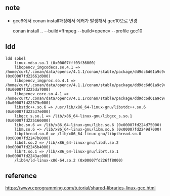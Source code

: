 ## note
- gcc9에서 conan install과정에서 에러가 발생해서 gcc10으로 변경

    conan install .. --build=ffmpeg --build=opencv --profile gcc10


## ldd

    ldd sobel
        linux-vdso.so.1 (0x00007fff03f36000)
        libopencv_imgcodecs.so.4.1 => /home/curt/.conan/data/opencv/4.1.1/conan/stable/package/dd9dc6d61a9c9ce1de40485b2e367d5d584b2cfe/lib/libopencv_imgcodecs.so.4.1 (0x00007fd22661d000)
        libopencv_imgproc.so.4.1 => /home/curt/.conan/data/opencv/4.1.1/conan/stable/package/dd9dc6d61a9c9ce1de40485b2e367d5d584b2cfe/lib/libopencv_imgproc.so.4.1 (0x00007fd225da7000)
        libopencv_core.so.4.1 => /home/curt/.conan/data/opencv/4.1.1/conan/stable/package/dd9dc6d61a9c9ce1de40485b2e367d5d584b2cfe/lib/libopencv_core.so.4.1 (0x00007fd22575e000)
        libstdc++.so.6 => /usr/lib/x86_64-linux-gnu/libstdc++.so.6 (0x00007fd22537e000)
        libgcc_s.so.1 => /lib/x86_64-linux-gnu/libgcc_s.so.1 (0x00007fd225166000)
        libc.so.6 => /lib/x86_64-linux-gnu/libc.so.6 (0x00007fd224d75000)
        libm.so.6 => /lib/x86_64-linux-gnu/libm.so.6 (0x00007fd2249d7000)
        libpthread.so.0 => /lib/x86_64-linux-gnu/libpthread.so.0 (0x00007fd2247b8000)
        libdl.so.2 => /lib/x86_64-linux-gnu/libdl.so.2 (0x00007fd2245b4000)
        librt.so.1 => /lib/x86_64-linux-gnu/librt.so.1 (0x00007fd2243ac000)
        /lib64/ld-linux-x86-64.so.2 (0x00007fd226ff8000)


## reference
https://www.cprogramming.com/tutorial/shared-libraries-linux-gcc.html